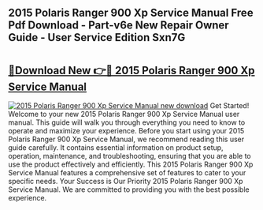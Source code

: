 ## 2015 Polaris Ranger 900 Xp Service Manual Free Pdf Download - Part-v6e New Repair Owner Guide - User Service Edition Sxn7G

# <h2><a href="http://bc16728.oget.top/?id=2015+Polaris+Ranger+900+Xp+Service+Manual">🔗Download New 👉🔴 2015 Polaris Ranger 900 Xp Service Manual</a></h2>

[![2015 Polaris Ranger 900 Xp Service Manual new download](https://i.imgur.com/5g1atiW.png)](http://bc16728.oget.top/?id=2015+Polaris+Ranger+900+Xp+Service+Manual)
Get Started! Welcome to your new 2015 Polaris Ranger 900 Xp Service Manual user manual. This guide will walk you through everything you need to know to operate and maximize your experience. Before you start using your 2015 Polaris Ranger 900 Xp Service Manual, we recommend reading this user guide carefully. It contains essential information on product setup, operation, maintenance, and troubleshooting, ensuring that you are able to use the product effectively and efficiently. This 2015 Polaris Ranger 900 Xp Service Manual features a comprehensive set of features to cater to your specific needs. Your Success is Our Priority 2015 Polaris Ranger 900 Xp Service Manual. We are committed to providing you with the best possible experience.
